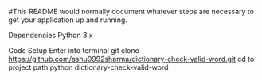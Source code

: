 #This README would normally document whatever steps are necessary to get your application up and running.

Dependencies
Python 3.x


Code Setup
Enter into terminal
git clone https://github.com/ashu0992sharma/dictionary-check-valid-word.git
cd to project path
python dictionary-check-valid-word

